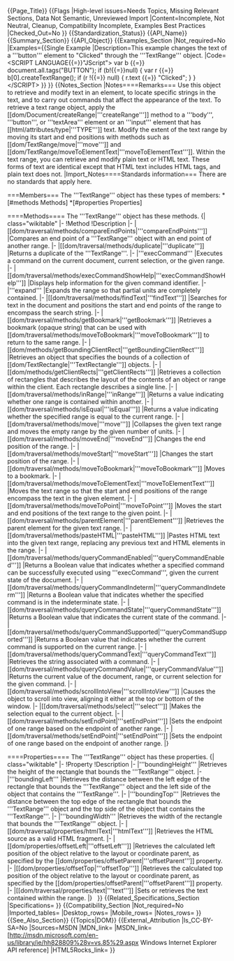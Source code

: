 {{Page_Title}}
{{Flags
|High-level issues=Needs Topics, Missing Relevant Sections, Data Not Semantic, Unreviewed Import
|Content=Incomplete, Not Neutral, Cleanup, Compatibility Incomplete, Examples Best Practices
|Checked_Out=No
}}
{{Standardization_Status}}
{{API_Name}}
{{Summary_Section}}
{{API_Object}}
{{Examples_Section
|Not_required=No
|Examples={{Single Example
|Description=This example changes the text of a '''button''' element to "Clicked" through the '''TextRange''' object.
|Code=&lt;SCRIPT LANGUAGE{{=}}"JScript"&gt;
var b {{=}} document.all.tags("BUTTON");
if (b!{{=}}null) {
    var r {{=}} b[0].createTextRange();
    if (r !{{=}} null) {
        r.text {{=}} "Clicked";
    }
}
&lt;/SCRIPT&gt;
}}
}}
{{Notes_Section
|Notes====Remarks===
Use this object to retrieve and modify text in an element, to locate specific strings in the text, and to carry out commands that affect the appearance of the text.
To retrieve a text range object, apply the [[dom/Document/createRange|'''createRange''']] method to a '''body''', '''button''', or '''textArea''' element or an '''input''' element that has [[html/attributes/type|'''TYPE''']] text.
Modify the extent of the text range by moving its start and end positions with methods such as [[dom/TextRange/move|'''move''']] and [[dom/TextRange/moveToElementText|'''moveToElementText''']]. Within the text range, you can retrieve and modify plain text or HTML text. These forms of text are identical except that HTML text includes HTML tags, and plain text does not.
|Import_Notes====Standards information===
There are no standards that apply here.

===Members===
The '''TextRange''' object has these types of members:
*[#methods Methods]
*[#properties Properties]


====Methods====
The '''TextRange''' object has these methods.
{| class="wikitable"
|-
!Method
!Description
|-
|[[dom/traversal/methods/compareEndPoints|'''compareEndPoints''']]
|Compares an end point of a '''TextRange''' object with an end point of another range.
|-
|[[dom/traversal/methods/duplicate|'''duplicate''']]
|Returns a duplicate of the '''TextRange'''.
|-
|'''execCommand'''
|Executes a command on the current document, current selection, or the given range.
|-
|[[dom/traversal/methods/execCommandShowHelp|'''execCommandShowHelp''']]
|Displays help information for the given command identifier.
|-
|'''expand'''
|Expands the range so that partial units are completely contained.
|-
|[[dom/traversal/methods/findText|'''findText''']]
|Searches for text in the document and positions the start and end points of the range to encompass the search string.
|-
|[[dom/traversal/methods/getBookmark|'''getBookmark''']]
|Retrieves a bookmark (opaque string) that can be used with [[dom/traversal/methods/moveToBookmark|'''moveToBookmark''']] to return to the same range.
|-
|[[dom/methods/getBoundingClientRect|'''getBoundingClientRect''']]
|Retrieves an object that specifies the bounds of a collection of [[dom/TextRectangle|'''TextRectangle''']] objects.
|-
|[[dom/methods/getClientRects|'''getClientRects''']]
|Retrieves a collection of rectangles that describes the layout of the contents of an object or range within the client. Each rectangle describes a single line.
|-
|[[dom/traversal/methods/inRange|'''inRange''']]
|Returns a value indicating whether one range is contained within another.
|-
|[[dom/traversal/methods/isEqual|'''isEqual''']]
|Returns a value indicating whether the specified range is equal to the current range.
|-
|[[dom/traversal/methods/move|'''move''']]
|Collapses the given text range and moves the empty range by the given number of units.
|-
|[[dom/traversal/methods/moveEnd|'''moveEnd''']]
|Changes the end position of the range.
|-
|[[dom/traversal/methods/moveStart|'''moveStart''']]
|Changes the start position of the range.
|-
|[[dom/traversal/methods/moveToBookmark|'''moveToBookmark''']]
|Moves to a bookmark.
|-
|[[dom/traversal/methods/moveToElementText|'''moveToElementText''']]
|Moves the text range so that the start and end positions of the range encompass the text in the given element.
|-
|[[dom/traversal/methods/moveToPoint|'''moveToPoint''']]
|Moves the start and end positions of the text range to the given point.
|-
|[[dom/traversal/methods/parentElement|'''parentElement''']]
|Retrieves the parent element for the given text range.
|-
|[[dom/traversal/methods/pasteHTML|'''pasteHTML''']]
|Pastes HTML text into the given text range, replacing any previous text and HTML elements in the range.
|-
|[[dom/traversal/methods/queryCommandEnabled|'''queryCommandEnabled''']]
|Returns a Boolean value that indicates whether a specified command can be successfully executed using '''execCommand''', given the current state of the document.
|-
|[[dom/traversal/methods/queryCommandIndeterm|'''queryCommandIndeterm''']]
|Returns a Boolean value that indicates whether the specified command is in the indeterminate state.
|-
|[[dom/traversal/methods/queryCommandState|'''queryCommandState''']]
|Returns a Boolean value that indicates the current state of the command.
|-
|[[dom/traversal/methods/queryCommandSupported|'''queryCommandSupported''']]
|Returns a Boolean value that indicates whether the current command is supported on the current range.
|-
|[[dom/traversal/methods/queryCommandText|'''queryCommandText''']]
|Retrieves the string associated with a command.
|-
|[[dom/traversal/methods/queryCommandValue|'''queryCommandValue''']]
|Returns the current value of the document, range, or current selection for the given command.
|-
|[[dom/traversal/methods/scrollIntoView|'''scrollIntoView''']]
|Causes the object to scroll into view, aligning it either at the top or bottom of the window.
|-
|[[dom/traversal/methods/select|'''select''']]
|Makes the selection equal to the current object.
|-
|[[dom/traversal/methods/setEndPoint|'''setEndPoint''']]
|Sets the endpoint of one range based on the endpoint of another range.
|-
|[[dom/traversal/methods/setEndPoint|'''setEndPoint''']]
|Sets the endpoint of one range based on the endpoint of another range.
|}
 

====Properties====
The '''TextRange''' object has these properties.
{| class="wikitable"
|-
!Property
!Description
|-
|'''boundingHeight'''
|Retrieves the height of the rectangle that bounds the '''TextRange''' object.
|-
|'''boundingLeft'''
|Retrieves the distance between the left edge of the rectangle that bounds the '''TextRange''' object and the left side of the object that contains the '''TextRange'''.
|-
|'''boundingTop'''
|Retrieves the distance between the top edge of the rectangle that bounds the '''TextRange''' object and the top side of the object that contains the '''TextRange'''.
|-
|'''boundingWidth'''
|Retrieves the width of the rectangle that bounds the '''TextRange''' object.
|-
|[[dom/traversal/properties/htmlText|'''htmlText''']]
|Retrieves the HTML source as a valid HTML fragment.
|-
|[[dom/properties/offsetLeft|'''offsetLeft''']]
|Retrieves the calculated left position of the object relative to the layout or coordinate parent, as specified by the [[dom/properties/offsetParent|'''offsetParent''']] property.
|-
|[[dom/properties/offsetTop|'''offsetTop''']]
|Retrieves the calculated top position of the object relative to the layout or coordinate parent, as specified by the [[dom/properties/offsetParent|'''offsetParent''']] property.
|-
|[[dom/traversal/properties/text|'''text''']]
|Sets or retrieves the text contained within the range.
|}
 
}}
{{Related_Specifications_Section
|Specifications=
}}
{{Compatibility_Section
|Not_required=No
|Imported_tables=
|Desktop_rows=
|Mobile_rows=
|Notes_rows=
}}
{{See_Also_Section}}
{{Topics|DOM}}
{{External_Attribution
|Is_CC-BY-SA=No
|Sources=MSDN
|MDN_link=
|MSDN_link=[http://msdn.microsoft.com/en-us/library/ie/hh828809%28v=vs.85%29.aspx Windows Internet Explorer API reference]
|HTML5Rocks_link=
}}